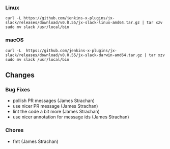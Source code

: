 ### Linux

```shell
curl -L https://github.com/jenkins-x-plugins/jx-slack/releases/download/v0.0.55/jx-slack-linux-amd64.tar.gz | tar xzv 
sudo mv slack /usr/local/bin
```

### macOS

```shell
curl -L  https://github.com/jenkins-x-plugins/jx-slack/releases/download/v0.0.55/jx-slack-darwin-amd64.tar.gz | tar xzv
sudo mv slack /usr/local/bin
```
## Changes

### Bug Fixes

* pollish PR messages (James Strachan)
* use nicer PR message (James Strachan)
* lint the code a bit more (James Strachan)
* use nicer annotation for message ids (James Strachan)

### Chores

* fmt (James Strachan)
